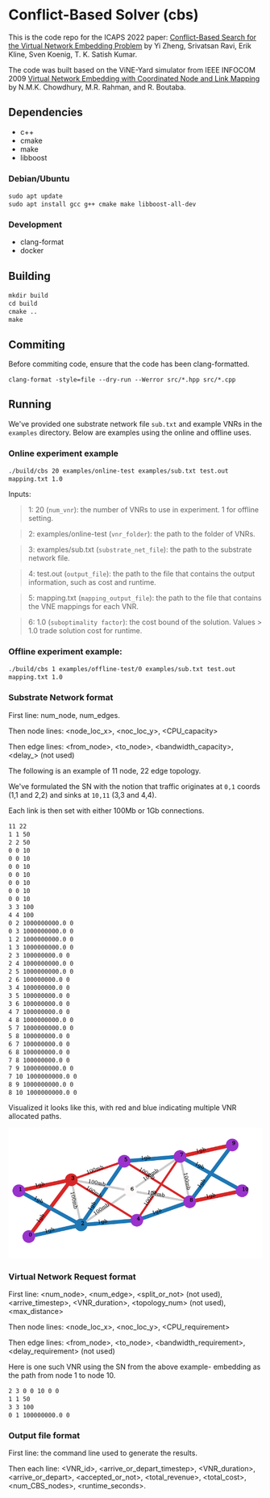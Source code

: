 # Conflict-Based Solver (cbs)

This is the code repo for the ICAPS 2022 paper:  [Conflict-Based Search for the Virtual Network Embedding Problem](https://ojs.aaai.org/index.php/ICAPS/article/view/19828) by Yi Zheng, Srivatsan Ravi, Erik Kline, Sven Koenig, T. K. Satish Kumar. 

The code was built based on the ViNE-Yard simulator from IEEE INFOCOM 2009 [Virtual Network Embedding with Coordinated Node and Link Mapping](https://ieeexplore.ieee.org/document/5061987) by N.M.K. Chowdhury, M.R. Rahman, and R. Boutaba.

## Dependencies

* c++
* cmake
* make
* libboost

### Debian/Ubuntu

```
sudo apt update
sudo apt install gcc g++ cmake make libboost-all-dev
```

### Development

* clang-format
* docker

## Building

```
mkdir build
cd build
cmake ..
make
```

## Commiting

Before commiting code, ensure that the code has been clang-formatted.

```
clang-format -style=file --dry-run --Werror src/*.hpp src/*.cpp
```

## Running

We've provided one substrate network file `sub.txt` and example VNRs in the `examples` directory.  Below are examples using the online and offline uses.

### Online experiment example

```
./build/cbs 20 examples/online-test examples/sub.txt test.out mapping.txt 1.0
```

Inputs:

>  1: 20 (`num_vnr`):  the number of VNRs to use in experiment. 1 for offline setting. 

>  2: examples/online-test (`vnr_folder`): the path to the folder of VNRs.

>  3: examples/sub.txt (`substrate_net_file`): the path to the substrate network file. 

>  4: test.out (`output_file`): the path to the file that contains the output information, such as cost and runtime.

>  5: mapping.txt (`mapping_output_file`): the path to the file that contains the VNE mappings for each VNR.

>  6: 1.0 (`suboptimality factor`): the cost bound of the solution. Values > 1.0 trade solution cost for runtime.


### Offline experiment example:

```
./build/cbs 1 examples/offline-test/0 examples/sub.txt test.out mapping.txt 1.0
```

### Substrate Network format

First line: num_node, num_edges.

Then node lines: <node_loc_x>, <noc_loc_y>, <CPU_capacity>

Then edge lines: <from_node>, <to_node>, <bandwidth_capacity>, <delay_> (not used)

The following is an example of 11 node, 22 edge topology.

We've formulated the SN with the notion that traffic originates at `0,1` coords (1,1 and 2,2) and sinks at `10,11` (3,3 and 4,4).

Each link is then set with either 100Mb or 1Gb connections.

```
11 22
1 1 50
2 2 50
0 0 10
0 0 10
0 0 10
0 0 10
0 0 10
0 0 10
0 0 10
3 3 100
4 4 100
0 2 1000000000.0 0
0 3 1000000000.0 0
1 2 1000000000.0 0
1 3 1000000000.0 0
2 3 100000000.0 0
2 4 1000000000.0 0
2 5 1000000000.0 0
2 6 100000000.0 0
3 4 100000000.0 0
3 5 100000000.0 0
3 6 100000000.0 0
4 7 100000000.0 0
4 8 1000000000.0 0
5 7 1000000000.0 0
5 8 100000000.0 0
6 7 100000000.0 0
6 8 100000000.0 0
7 8 100000000.0 0
7 9 1000000000.0 0
7 10 1000000000.0 0
8 9 1000000000.0 0
8 10 1000000000.0 0
```

Visualized it looks like this, with red and blue indicating multiple VNR allocated paths.

![](docs/images/readme-example.png)


### Virtual Network Request format

First line: <num_node>, <num_edge>, <split_or_not> (not used), <arrive_timestep>, <VNR_duration>, <topology_num> (not used), <max_distance>

Then node lines: <node_loc_x>, <noc_loc_y>, <CPU_requirement>

Then edge lines: <from_node>, <to_node>, <bandwidth_requirement>, <delay_requirement> (not used)

Here is one such VNR using the SN from the above example- embedding as the path from node 1 to node 10.

```
2 3 0 0 10 0 0
1 1 50
3 3 100
0 1 100000000.0 0
```

### Output file format

First line: the command line used to generate the results.

Then each line: <VNR_id>, <arrive_or_depart_timestep>, <VNR_duration>, <arrive_or_depart>, <accepted_or_not>, <total_revenue>, <total_cost>, <num_CBS_nodes>, <runtime_seconds>.
